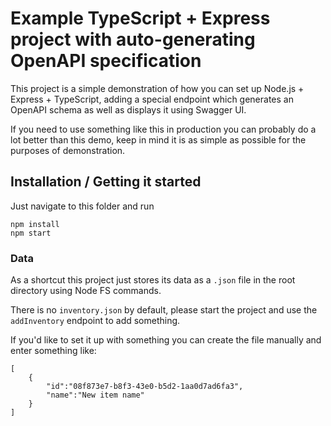 # Example TypeScript + Express project with auto-generating OpenAPI specification

This project is a simple demonstration of how you can set up Node.js + Express + TypeScript, adding a special endpoint which generates an OpenAPI schema as well as displays it using Swagger UI.

If you need to use something like this in production you can probably do a lot better than this demo, keep in mind it is as simple as possible for the purposes of demonstration.

## Installation / Getting it started

Just navigate to this folder and run

```
npm install
npm start
```

### Data

As a shortcut this project just stores its data as a `.json` file in the root directory using Node FS commands.

There is no `inventory.json` by default, please start the project and use the `addInventory` endpoint to add something.

If you'd like to set it up with something you can create the file manually and enter something like:

```
[
    {
        "id":"08f873e7-b8f3-43e0-b5d2-1aa0d7ad6fa3",
        "name":"New item name"
    }
]
```
